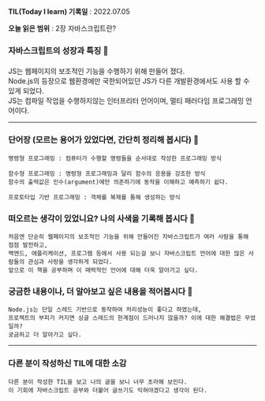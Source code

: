 **TIL(Today I learn) 기록일** : 2022.07.05

**오늘 읽은 범위** : 2장 자바스크립트란?

### 자바스크립트의 성장과 특징 📑

####
JS는 웹페이지의 보조적인 기능을 수행하기 위해 만들어 졌다.<br>
Node.js의 등장으로 웹환경에만 국한되어있던 JS가 다른 개발환경에서도 사용 할 수 있게 되었다.<br>
JS는 컴파일 작업을 수행하지않는 인터프리터 언어이며, 멀티 패러다임 프로그래밍 언어이다.<br>

---

### 단어장 (모르는 용어가 있었다면, 간단히 정리해 봅시다) 🔖
```
명령형 프로그래밍 : 컴퓨터가 수행할 명령들을 순서대로 작성한 프로그래밍 방식

함수형 프로그래밍 : 명령형 프로그래밍과 달리 함수의 응용을 강조한 방식
함수의 출력값은 인수(argument)에만 의존하기에 동작을 이해하고 예측하기 쉽다.

프로토타입 기반 프로그래밍 : 객체를 복제를 통해 생성하는 방식
```

### 떠오르는 생각이 있었니요? 나의 사색을 기록해 봅시다 💭
```
처음엔 단순히 웹페이지의 보조적인 기능을 위해 만들어진 자바스크립트가 여러 사람을 통해 점점 발전하고,
백엔드, 애플리케이션, 프로그램 등에서 사용 되는걸 보니 자바스크립트 언어에 대한 많은 사람들의 관심과 사랑을 생각하게 되었다.
앞으로 이 책을 공부하며 이 매력적인 언어에 대해 더욱 알아가고 싶다.
```

### 궁금한 내용이나, 더 알아보고 싶은 내용을 적어봅시다 🤔
```
Node.js는 단일 스레드 기반으로 동작하여 처리성능이 좋다고 하였는데, 
프로젝트의 부피가 커지면 싱글 스레드의 한계점이 드러나지 않을까? 이에 대한 해결법은 무었일까? 
궁금하고 더 알아가고 싶다.
```

---

### 다른 분이 작성하신 TIL에 대한 소감
```
다른 분이 작성한 TIL을 보고 나의 글을 보니 너무 초라해 보인다.
이 기회에 자바스크립트 공부와 더불어 글쓰기도 익혀야겠다고 생각이 된다.
```
